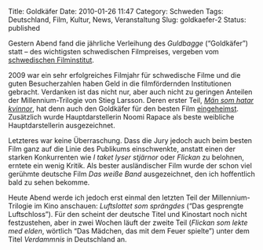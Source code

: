 Title: Goldkäfer
Date: 2010-01-26 11:47
Category: Schweden
Tags: Deutschland, Film, Kultur, News, Veranstaltung
Slug: goldkaefer-2
Status: published

Gestern Abend fand die jährliche Verleihung des *Guldbagge*
(“Goldkäfer”) statt – des wichtigsten schwedischen Filmpreises, vergeben
vom [schwedischen Filminstitut](http://www.sfi.se/).

2009 war ein sehr erfolgreiches Filmjahr für schwedische Filme und die
guten Besucherzahlen haben Geld in die filmfördernden Institutionen
gebracht. Verdanken ist das nicht nur, aber auch nicht zu geringen
Anteilen der Millennium-Trilogie von Stieg Larsson. Deren erster Teil,
[*Män som hatar
kvinnor*](http://www.fiket.de/2009/09/25/maen-som-hatar-kvinnor/), hat
denn auch den Goldkäfer für den besten Film
[eingeheimst](http://www.dn.se/kultur-noje/film-tv/man-som-hatar-kvinnor-basta-film-1.1033165).
Zusätzlich wurde Hauptdarstellerin Noomi Rapace als beste weibliche
Hauptdarstellerin ausgezeichnet.

Letzteres war keine Überraschung. Dass die Jury jedoch auch beim besten
Film ganz auf die Linie des Publikums einschwenkte, anstatt einen der
starken Konkurrenten wie *I taket lyser stjärnor* oder *Flickan* zu
belohnen, erntete ein wenig Kritik. Als bester ausländischer Film wurde
der schon viel gerühmte deutsche Film *Das weiße Band* ausgezeichnet,
den ich hoffentlich bald zu sehen bekomme.

Heute Abend werde ich jedoch erst einmal den letzten Teil der
Millennium-Trilogie im Kino anschauen: *Luftslottet som sprängdes* (“Das
gesprengte Luftschloss”). Für den scheint der deutsche Titel und
Kinostart noch nicht festzustehen, aber in zwei Wochen läuft der zweite
Teil (*Flickan som lekte med elden*, wörtlich “Das Mädchen, das mit dem
Feuer spielte”) unter dem Titel *Verdammnis* in Deutschland an.

